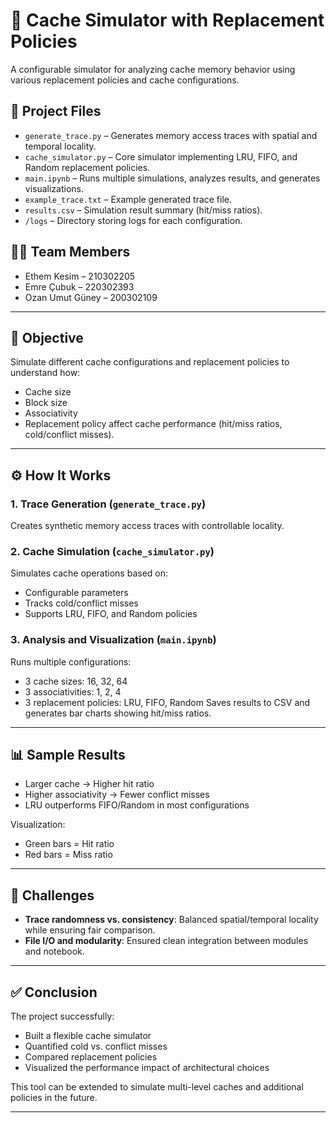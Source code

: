 
# 🧠 Cache Simulator with Replacement Policies

A configurable simulator for analyzing cache memory behavior using various replacement policies and cache configurations.

## 📁 Project Files

* `generate_trace.py` – Generates memory access traces with spatial and temporal locality.
* `cache_simulator.py` – Core simulator implementing LRU, FIFO, and Random replacement policies.
* `main.ipynb` – Runs multiple simulations, analyzes results, and generates visualizations.
* `example_trace.txt` – Example generated trace file.
* `results.csv` – Simulation result summary (hit/miss ratios).
* `/logs` – Directory storing logs for each configuration.

## 👨‍💻 Team Members

* Ethem Kesim – 210302205
* Emre Çubuk – 220302393
* Ozan Umut Güney – 200302109

---

## 🎯 Objective

Simulate different cache configurations and replacement policies to understand how:

* Cache size
* Block size
* Associativity
* Replacement policy
  affect cache performance (hit/miss ratios, cold/conflict misses).

---

## ⚙️ How It Works

### 1. Trace Generation (`generate_trace.py`)

Creates synthetic memory access traces with controllable locality.

### 2. Cache Simulation (`cache_simulator.py`)

Simulates cache operations based on:

* Configurable parameters
* Tracks cold/conflict misses
* Supports LRU, FIFO, and Random policies

### 3. Analysis and Visualization (`main.ipynb`)

Runs multiple configurations:

* 3 cache sizes: 16, 32, 64
* 3 associativities: 1, 2, 4
* 3 replacement policies: LRU, FIFO, Random
  Saves results to CSV and generates bar charts showing hit/miss ratios.

---

## 📊 Sample Results

* Larger cache → Higher hit ratio
* Higher associativity → Fewer conflict misses
* LRU outperforms FIFO/Random in most configurations

Visualization:

* Green bars = Hit ratio
* Red bars = Miss ratio

---

## 🚧 Challenges

* **Trace randomness vs. consistency**: Balanced spatial/temporal locality while ensuring fair comparison.
* **File I/O and modularity**: Ensured clean integration between modules and notebook.

---

## ✅ Conclusion

The project successfully:

* Built a flexible cache simulator
* Quantified cold vs. conflict misses
* Compared replacement policies
* Visualized the performance impact of architectural choices

This tool can be extended to simulate multi-level caches and additional policies in the future.

---


